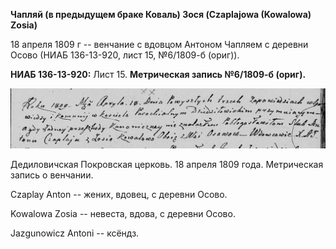 **Чапляй (в предыдущем браке Коваль) Зося (Czaplajowa (Kowalowa)
Zosia)**

18 апреля 1809 г -- венчание с вдовцом Антоном Чапляем с деревни Осово
(НИАБ 136-13-920, лист 15, №6/1809-б (ориг)).

**НИАБ 136-13-920:** Лист 15. **Метрическая запись №6/1809-б (ориг).**

![](./media/4ad5728a7ea948799ca518d21d3239b11229185a.png)

Дедиловичская Покровская церковь. 18 апреля 1809 года. Метрическая
запись о венчании.

Czaplay Anton -- жених, вдовец, с деревни Осовo.

Kowalowa Zosia -- невеста, вдова, с деревни Осовo.

Jazgunowicz Antoni -- ксёндз.
